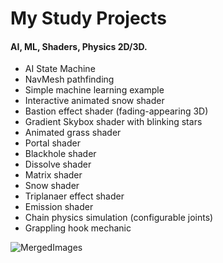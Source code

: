 # My Study Projects
<h4> AI, ML, Shaders, Physics 2D/3D. </h4>


- AI State Machine
- NavMesh pathfinding
- Simple machine learning example
- Interactive animated snow shader
- Bastion effect shader (fading-appearing 3D)
- Gradient Skybox shader with blinking stars
- Animated grass shader
- Portal shader
- Blackhole shader
- Dissolve shader
- Matrix shader
- Snow shader
- Triplanaer effect shader
- Emission shader
- Chain physics simulation (configurable joints)
- Grappling hook mechanic

![MergedImages](https://user-images.githubusercontent.com/10260469/227244804-3335e57d-c1eb-46c0-a8c0-649068f75978.png)

